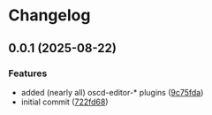 # Changelog

## 0.0.1 (2025-08-22)


### Features

* added (nearly all) oscd-editor-* plugins ([9c75fda](https://github.com/OMICRONEnergyOSS/oscd-ce/commit/9c75fda2841d59e0d85fb8126a98dd1a4a93f76f))
* initial commit ([722fd68](https://github.com/OMICRONEnergyOSS/oscd-ce/commit/722fd6812abd5918226e77f07fa0f5844eb6ebf7))
